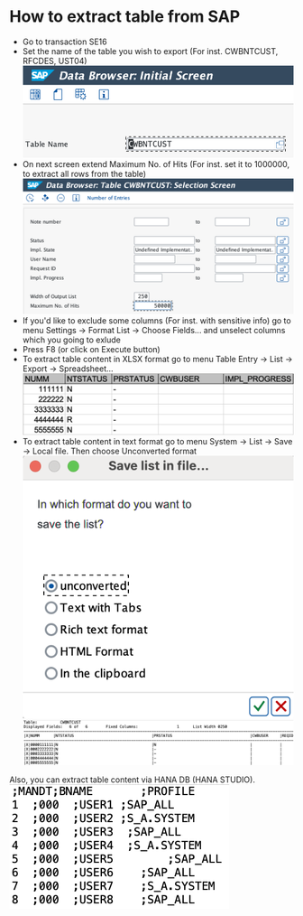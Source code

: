 # How to extract table from SAP
* Go to transaction SE16
* Set the name of the table you wish to export (For inst. CWBNTCUST, RFCDES, UST04)
![Screenshot](./img/se16_tablename.png)
* On next screen extend Maximum No. of Hits (For inst. set it to 1000000, to extract all rows from the table)
![Screenshot](./img/se16_second_screen.png)
* If you'd like to exclude some columns (For inst. with sensitive info) go to menu Settings -> Format List -> Choose Fields... and unselect columns which you going to exlude
* Press F8 (or click on Execute button)
* To extract table content in XLSX format go to menu Table Entry -> List -> Export -> Spreadsheet...
![Screenshot](./img/se16_xlsx.png)
* To extract table content in text format go to menu System -> List -> Save -> Local file. Then choose Unconverted format
![Screenshot](./img/se16_unconverted_choose.png)
![Screenshot](./img/se16_unconverted.png)

Also, you can extract table content via HANA DB (HANA STUDIO).
<br/> ![Screenshot](./img/hana_table.png)